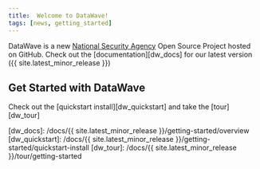 ```yaml
---
title:  Welcome to DataWave!
tags: [news, getting_started]
---
```


DataWave is a new [National Security Agency][nsa_github] Open Source Project hosted on GitHub. Check out
the [documentation][dw_docs] for our latest version ({{ site.latest_minor_release }})

## Get Started with DataWave
Check out the [quickstart install][dw_quickstart] and take the [tour][dw_tour]

[nsa_github]: https://github.com/NationalSecurityAgency
[dw_docs]: /docs/{{ site.latest_minor_release }}/getting-started/overview
[dw_quickstart]: /docs/{{ site.latest_minor_release }}/getting-started/quickstart-install
[dw_tour]: /docs/{{ site.latest_minor_release }}/tour/getting-started